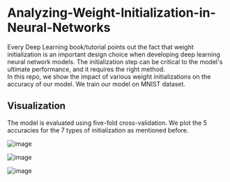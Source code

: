 # Analyzing-Weight-Initialization-in-Neural-Networks
Every Deep Learning book/tutorial points out the fact that weight initialization is an important design choice when developing deep learning neural network models. The initialization step can be critical to the model's ultimate performance, and it requires the right method. <br>
In this repo, we show the impact of various weight initializations on the accuracy of our model. We train our model on MNIST dataset. <br>
## Visualization
The model is evaluated using five-fold cross-validation. We plot the 5 accuracies for the 7 types of initialization as mentioned before.

![image](https://user-images.githubusercontent.com/41645324/135748773-25d50951-34e6-40cb-a0a9-9be6df5c38e2.png)

![image](https://user-images.githubusercontent.com/41645324/135748809-cae035be-9be6-4b4b-bd1d-e236cf9ca11e.png)

![image](https://user-images.githubusercontent.com/41645324/135748852-a0c3739e-8396-4436-abd3-8026acfc7396.png)



